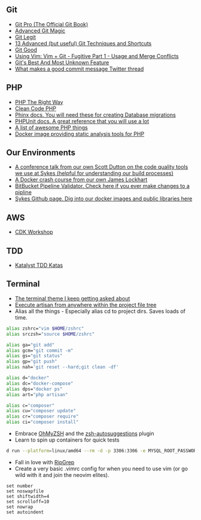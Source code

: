 ## Git

- [Git Pro (The Official Git Book)](https://git-scm.com/book/en/v2)
- [Advanced Git Magic](https://www.youtube.com/watch?v=x5Ib33eUUvo)
- [Git Legit](https://www.youtube.com/watch?v=O7LAeqng-SI)
- [13 Advanced (but useful) Git Techniques and Shortcuts](https://www.youtube.com/watch?v=ecK3EnyGD8o)
- [Git Good](https://www.youtube.com/watch?v=Uk5TnFL7jh4)
- [Using Vim: Vim + Git - Fugitive Part 1 - Usage and Merge Conflicts](https://www.youtube.com/watch?v=PO6DxfGPQvw)
- [Git's Best And Most Unknown Feature](https://www.youtube.com/watch?v=2uEqYw-N8uE)
- [What makes a good commit message Twitter thread](https://twitter.com/kuizinas/status/1541496585275727875)

## PHP

- [PHP The Right Way](https://phptherightway.com/)
- [Clean Code PHP](https://github.com/jupeter/clean-code-php)
- [Phinx docs. You will need these for creating Database migrations](https://book.cakephp.org/phinx/0/en/index.html)
- [PHPUnit docs. A great reference that you will use a lot](https://phpunit.readthedocs.io/en/9.5/installation.html)
- [A list of awesome PHP things](https://github.com/ziadoz/awesome-php)
- [Docker image providing static analysis tools for PHP](https://github.com/jakzal/phpqa)


## Our Environments

- [A conference talk from our own Scott Dutton on the code quality tools we use at Sykes (helpful for understanding our build processes)](https://www.youtube.com/watch?v=MmoZz_j2Y1A&t=671s)
- [A Docker crash course from our own James Lockhart](https://www.youtube.com/watch?v=zIOqJhlk9VY&list=PL16WqdAj66SBSLZ2-TrZ5q_39UhtKyL9U)
- [BitBucket Pipeline Validator. Check here if you ever make changes to a pipline](https://bitbucket-pipelines.atlassian.io/validator)
- [Sykes Github page. Dig into our docker images and public libraries here](https://github.com/SykesCottages)

## AWS

- [CDK Workshop](https://cdkworkshop.com/)

## TDD

- [Katalyst TDD Katas](https://katalyst.codurance.com/browse)

## Terminal

- [The terminal theme I keep getting asked about](https://github.com/herrbischoff/iterm2-gruvbox)
- [Execute artisan from anywhere within the project file tree](https://github.com/jessarcher/zsh-artisan)
- Alias all the things - Especially alias cd to project dirs. Saves loads of time.
```bash
alias zshrc="vim $HOME/zshrc"
alias srczsh="source $HOME/zshrc"

alias ga="git add"
alias gcm="git commit -m"
alias gs="git status"
alias gp="git push"
alias nah='git reset --hard;git clean -df'

alias d="docker"
alias dc="docker-compose"
alias dps="docker ps"
alias art="php artisan"

alias c="composer"
alias cu="composer update"
alias cr="composer require"
alias ci="composer install"
```

- Embrace [OhMyZSH](https://ohmyz.sh/) and the [zsh-autosuggestions](https://github.com/zsh-users/zsh-autosuggestions) plugin
- Learn to spin up containers for quick tests
```bash
d run --platform=linux/amd64 --rm -d -p 3306:3306 -e MYSQL_ROOT_PASSWORD=root mysql:5.7
```
- Fall in love with [RipGrep](https://github.com/BurntSushi/ripgrep)
- Create a very basic .vimrc config for when you need to use vim (or go wild with it and join the neovim elites).
```
set number
set noswapfile
set shiftwidth=4
set scrolloff=10
set nowrap
set autoindent
```
